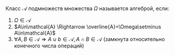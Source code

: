 Класс $\mathcal{A}$ подмножеств множества $\Omega$ называется алгеброй, если:
1. $\Omega\in\mathcal{A}$
2. $A\in\mathcal{A} \Rightarrow \overline{A}=\Omega\setminus A\in\mathcal{A}$  
3. $\forall A,B\in\mathcal{A} \Rightarrow A\cup b \in \mathcal{A}, A \cap B\in \mathcal{A}$
   (замкнута относительно конечного числа операций)